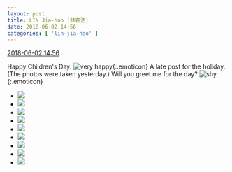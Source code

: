```yaml
---
layout: post
title: LIN Jia-hao (林嘉浩)
date: 2018-06-02 14:56
categories: [ 'lin-jia-hao' ]
---
```


<div class="weibo-info">
  <a href="https://weibo.com/6210352257/Gjv5E2f6w">2018-06-02 14:56</a>
</div>

Happy Children's Day. ![very happy](https://img.t.sinajs.cn/t4/appstyle/expression/ext/normal/1e/2018new_taikaixin_org.png){:.emoticon} A late post for the holiday. (The photos were taken yesterday.) Will you greet me for the day? ![shy](https://img.t.sinajs.cn/t4/appstyle/expression/ext/normal/c1/2018new_haixiu_org.png){:.emoticon}

<!-- more -->

<ul class="weibo-pic-list-3">
  <li class="weibo-pic">
    <a href="http://wx1.sinaimg.cn/mw690/006Mi0jTgy1frwu2b5335j31o02yoqva.jpg"><img src="http://wx1.sinaimg.cn/thumb150/006Mi0jTgy1frwu2b5335j31o02yoqva.jpg"/></a>
  </li>
  <li class="weibo-pic">
    <a href="http://wx2.sinaimg.cn/mw690/006Mi0jTgy1frwu2qnk7zj31o02yonpi.jpg"><img src="http://wx2.sinaimg.cn/thumb150/006Mi0jTgy1frwu2qnk7zj31o02yonpi.jpg"/></a>
  </li>
  <li class="weibo-pic">
    <a href="http://wx1.sinaimg.cn/mw690/006Mi0jTgy1frwu83yvgsj31o02yoqv9.jpg"><img src="http://wx1.sinaimg.cn/thumb150/006Mi0jTgy1frwu83yvgsj31o02yoqv9.jpg"/></a>
  </li>
  <li class="weibo-pic">
    <a href="http://wx2.sinaimg.cn/mw690/006Mi0jTgy1frwu4pzlatj31091sgqv6.jpg"><img src="http://wx2.sinaimg.cn/thumb150/006Mi0jTgy1frwu4pzlatj31091sgqv6.jpg"/></a>
  </li>
  <li class="weibo-pic">
    <a href="http://wx2.sinaimg.cn/mw690/006Mi0jTgy1frwu20plnxj31o02yoqv9.jpg"><img src="http://wx2.sinaimg.cn/thumb150/006Mi0jTgy1frwu20plnxj31o02yoqv9.jpg"/></a>
  </li>
  <li class="weibo-pic">
    <a href="http://wx4.sinaimg.cn/mw690/006Mi0jTgy1frwu5u39d5j31o02yo1l3.jpg"><img src="http://wx4.sinaimg.cn/thumb150/006Mi0jTgy1frwu5u39d5j31o02yo1l3.jpg"/></a>
  </li>
  <li class="weibo-pic">
    <a href="http://wx3.sinaimg.cn/mw690/006Mi0jTgy1frwu6aie4qj31o02yob2e.jpg"><img src="http://wx3.sinaimg.cn/thumb150/006Mi0jTgy1frwu6aie4qj31o02yob2e.jpg"/></a>
  </li>
  <li class="weibo-pic">
    <a href="http://wx3.sinaimg.cn/mw690/006Mi0jTgy1frwu6cqnnoj30qo1bfdpj.jpg"><img src="http://wx3.sinaimg.cn/thumb150/006Mi0jTgy1frwu6cqnnoj30qo1bfdpj.jpg"/></a>
  </li>
  <li class="weibo-pic">
    <a href="http://wx1.sinaimg.cn/mw690/006Mi0jTgy1frwu76sg5nj32yo1o0u11.jpg"><img src="http://wx1.sinaimg.cn/thumb150/006Mi0jTgy1frwu76sg5nj32yo1o0u11.jpg"/></a>
  </li>
</ul>
